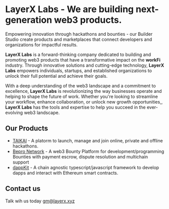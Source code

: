 # LayerX Labs - We are building next-generation web3 products.

Empowering innovation through hackathons and bounties - our Builder Studio create products and marketplaces that connect developers and organizations for impactful results.

**LayerX Labs**  is a forward-thinking company dedicated to building and promoting web3 products that have a transformative impact on the **workFi** industry. Through innovative solutions and cutting-edge technology, **LayerX Labs** empowers individuals, startups, and established organizations to unlock their full potential and achieve their goals. 

With a deep understanding of the web3 landscape and a commitment to excellence, **LayerX Labs** is revolutionizing the way businesses operate and helping to shape the future of work. Whether you're looking to streamline your workflow, enhance collaboration, or unlock new growth opportunities,, **LayerX Labs** has the tools and expertise to help you succeed in the ever-evolving web3 landscape.

## Our Products 

* [TAIKAI](https://taikai.network) - A platorm to launch, manage and join online, private and offline hackathons.
* [Bepro Network](https://bepro.network) - A web3 Bounty Platform for development/programming Bounties with payment escrow, dispute resolution and multichain support
* [dappKit](https://dappkit.dev) - A chain agnostic typescript/javascript framework to develop dapps and interact with Ethereum smart contracts.

## Contact us 

Talk wih us today <gm@layerx.xyz> 

